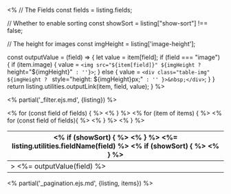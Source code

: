 <%
// The Fields
const fields = listing.fields;

// Whether to enable sorting
const showSort = listing["show-sort"] !== false;

// The height for images
const imgHeight = listing['image-height'];

const outputValue = (field) => {
  let value = item[field];
  if (field === "image") {
    if (item.image) {
      value = `<img src="${item[field]}" ${imgHeight ? ` height="${imgHeight}"` : ''}>`;
    } else {
      value = `<div class="table-img" ${imgHeight ? ` style="height: ${imgHeight}px;"` : '' }>&nbsp;</div>`;
    }
  }
  return listing.utilities.outputLink(item, field, value);
}
%>

<% partial('\_filter.ejs.md', {listing}) %>

<table class="quarto-listing table">
<thead>
<tr>
<% for (const field of fields) { %>
<th>
<% if (showSort) { %>
<a class="sort" data-sort="<%=listing.utilities.sortTarget(field)%>" onclick="return false;">
<% } %>
<%= listing.utilities.fieldName(field) %>
<% if (showSort) { %>
</a>
<% } %>
</th>
<% } %>
</tr>
</thead>
<tbody class="list">
<% for (item of items) { %>
<tr>
<% for (const field of fields){ %>
<td class="<%= field %><%=listing.utilities.sortClass(field) %>"<%=listing.utilities.sortAttr(item, field)%>>
<%= outputValue(field) %>
</td>
<% } %>
</tr>
<% } %>
</tbody>
</table>

<% partial('\_pagination.ejs.md', {listing, items}) %>
